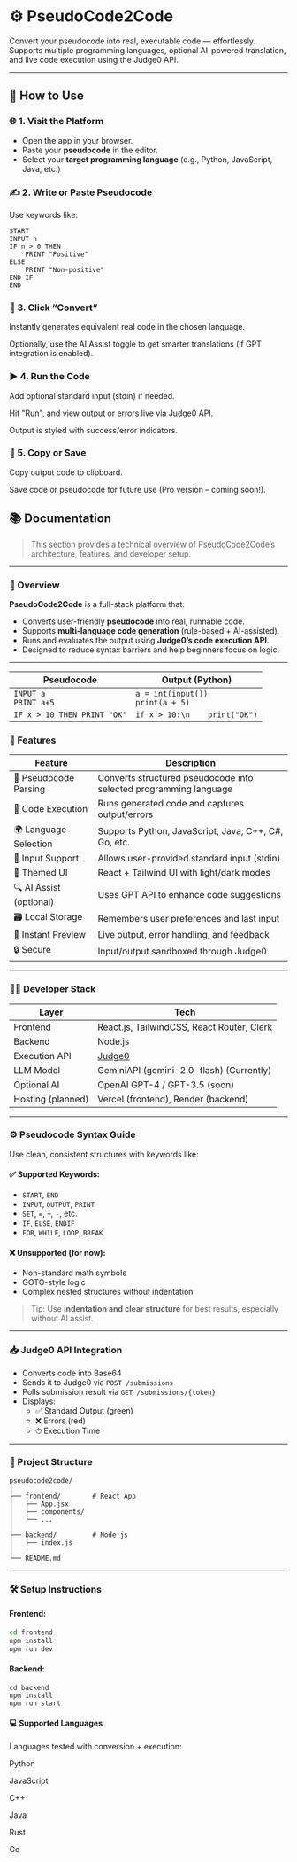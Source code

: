 # ⚙️ PseudoCode2Code




Convert your pseudocode into real, executable code — effortlessly.  
Supports multiple programming languages, optional AI-powered translation, and live code execution using the Judge0 API.

---

## 🚀 How to Use

### 🌐 1. Visit the Platform

- Open the app in your browser.
- Paste your **pseudocode** in the editor.
- Select your **target programming language** (e.g., Python, JavaScript, Java, etc.)

### ✍️ 2. Write or Paste Pseudocode

Use keywords like:
```text
START
INPUT n
IF n > 0 THEN
    PRINT "Positive"
ELSE
    PRINT "Non-positive"
END IF
END
```

### 🔁 3. Click “Convert”
Instantly generates equivalent real code in the chosen language.

Optionally, use the AI Assist toggle to get smarter translations (if GPT integration is enabled).

### ▶️ 4. Run the Code
Add optional standard input (stdin) if needed.

Hit "Run", and view output or errors live via Judge0 API.

Output is styled with success/error indicators.

### 💾 5. Copy or Save
Copy output code to clipboard.

Save code or pseudocode for future use (Pro version – coming soon!).







## 📚 Documentation

> This section provides a technical overview of PseudoCode2Code’s architecture, features, and developer setup.

---

### 🧩 Overview

**PseudoCode2Code** is a full-stack platform that:
- Converts user-friendly **pseudocode** into real, runnable code.
- Supports **multi-language code generation** (rule-based + AI-assisted).
- Runs and evaluates the output using **Judge0’s code execution API**.
- Designed to reduce syntax barriers and help beginners focus on logic.

---

| Pseudocode                  | Output (Python)                        |
| --------------------------- | -------------------------------------- |
| `INPUT a` <br> `PRINT a+5`  | `a = int(input())` <br> `print(a + 5)` |
| `IF x > 10 THEN PRINT "OK"` | `if x > 10:\n    print("OK")`          |


### 🔗 Features

| Feature | Description |
|--------|-------------|
| 🧠 Pseudocode Parsing | Converts structured pseudocode into selected programming language |
| 🧪 Code Execution | Runs generated code and captures output/errors |
| 🌍 Language Selection | Supports Python, JavaScript, Java, C++, C#, Go, etc. |
| 🔁 Input Support | Allows user-provided standard input (stdin) |
| 🎨 Themed UI | React + Tailwind UI with light/dark modes |
| 🔍 AI Assist (optional) | Uses GPT API to enhance code suggestions |
| 🗃 Local Storage | Remembers user preferences and last input |
| 🚀 Instant Preview | Live output, error handling, and feedback |
| 🔒 Secure | Input/output sandboxed through Judge0 |

---

### 🧑‍💻 Developer Stack

| Layer | Tech |
|-------|------|
| Frontend | React.js, TailwindCSS, React Router, Clerk |
| Backend | Node.js  |
| Execution API | [Judge0](https://judge0.com) |
| LLM Model |GeminiAPI  (gemini-2.0-flash)  (Currently)|
| Optional AI | OpenAI GPT-4 / GPT-3.5  (soon)|
| Hosting (planned) | Vercel (frontend), Render (backend) |

---

### ⚙️ Pseudocode Syntax Guide

Use clean, consistent structures with keywords like:


#### ✅ Supported Keywords:
- `START`, `END`
- `INPUT`, `OUTPUT`, `PRINT`
- `SET`, `=`, `+`, `-`, etc.
- `IF`, `ELSE`, `ENDIF`
- `FOR`, `WHILE`, `LOOP`, `BREAK`

#### ❌ Unsupported (for now):
- Non-standard math symbols
- GOTO-style logic
- Complex nested structures without indentation

> Tip: Use **indentation and clear structure** for best results, especially without AI assist.

---

### 📥 Judge0 API Integration

- Converts code into Base64
- Sends it to Judge0 via `POST /submissions`
- Polls submission result via `GET /submissions/{token}`
- Displays:
  - ✅ Standard Output (green)
  - ❌ Errors (red)
  - ⏱ Execution Time

---

### 📁 Project Structure

```
pseudocode2code/
│
├── frontend/        # React App
│   ├── App.jsx
│   ├── components/
│   └── ...
│
├── backend/         # Node.js 
│   ├── index.js 
│   
└── README.md
```


---

### 🛠 Setup Instructions

#### Frontend:
```bash
cd frontend
npm install
npm run dev
```
#### Backend:
```
cd backend
npm install   
npm run start
```


#### 💻 Supported Languages
Languages tested with conversion + execution:

 Python

 JavaScript

 C++

 Java

 Rust

 Go


